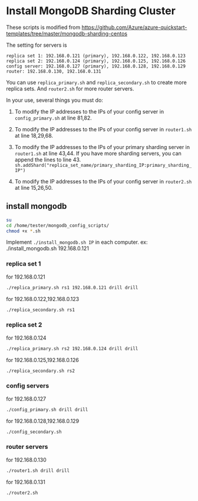 # Install MongoDB Sharding Cluster
These scripts is modified from https://github.com/Azure/azure-quickstart-templates/tree/master/mongodb-sharding-centos

The setting for servers is 
```
replica set 1: 192.168.0.121 (primary), 192.168.0.122, 192.168.0.123
replica set 2: 192.168.0.124 (primary), 192.168.0.125, 192.168.0.126
config server: 192.168.0.127 (primary), 192.168.0.128, 192.168.0.129
router: 192.168.0.130, 192.168.0.131
```

You can use `replica_primary.sh` and `replica_secondary.sh` to create more replica sets.
And `router2.sh` for more router servers.

In your use, several things you must do:

1. To modify the IP addresses to the IPs of your config server in `config_primary.sh` at line 81,82.

1. To modify the IP addresses to the IPs of your config server in `router1.sh` at line 18,29,68.

1. To modify the IP addresses to the IPs of your primary sharding server in `router1.sh` at line 43,44.
   If you have more sharding servers, you can append the lines to line 43. `sh.addShard("replica_set_name/primary_sharding_IP:primary_sharding_IP")`
   
1. To modify the IP addresses to the IPs of your config server in `router2.sh` at line 15,26,50.

## install mongodb
``` bash
su
cd /home/tester/mongodb_config_scripts/
chmod +x *.sh
```
Implement `./install_mongodb.sh IP` in each computer.
ex: ./install_mongodb.sh 192.168.0.121

### replica set 1
for 192.168.0.121
``` bash
./replica_primary.sh rs1 192.168.0.121 drill drill
```
for 192.168.0.122,192.168.0.123
``` bash
./replica_secondary.sh rs1
```

### replica set 2
for 192.168.0.124
``` bash
./replica_primary.sh rs2 192.168.0.124 drill drill
```
for 192.168.0.125,192.168.0.126
``` bash
./replica_secondary.sh rs2
```

### config servers
for 192.168.0.127
``` bash
./config_primary.sh drill drill
```
for 192.168.0.128,192.168.0.129
``` bash
./config_secondary.sh
```

### router servers
for 192.168.0.130
``` bash
./router1.sh drill drill
```
for 192.168.0.131
``` bash
./router2.sh
```